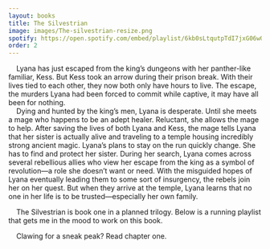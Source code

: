 ```yaml
---
layout: books
title: The Silvestrian
image: images/The-silvestrian-resize.png
spotify: https://open.spotify.com/embed/playlist/6kb0sLtqutpTdI7jxG06wQ
order: 2
---
```


&nbsp;&nbsp;&nbsp;&nbsp;Lyana has just escaped from the king’s dungeons with her panther-like familiar, Kess. But Kess took an arrow during their prison break. With their lives tied to each other, they now both only have hours to live. The escape, the murders Lyana had been forced to commit while captive, it may have all been for nothing.<br/> 
&nbsp;&nbsp;&nbsp;&nbsp;Dying and hunted by the king’s men, Lyana is desperate. Until she meets a mage who happens to be an adept healer. Reluctant, she allows the mage to help. After saving the lives of both Lyana and Kess, the mage tells Lyana that her sister is actually alive and traveling to a temple housing incredibly strong ancient magic. Lyana’s plans to stay on the run quickly change. She has to find and protect her sister. During her search, Lyana comes across several rebellious allies who view her escape from the king as a symbol of revolution—a role she doesn’t want or need. With the misguided hopes of Lyana eventually leading them to some sort of insurgency, the rebels join her on her quest. But when they arrive at the temple, Lyana learns that no one in her life is to be trusted—especially her own family.

&nbsp;&nbsp;&nbsp;&nbsp;The Silvestrian is book one in a planned trilogy. Below is a running playlist that gets me in the mood to work on this book.<br/>

&nbsp;&nbsp;&nbsp;&nbsp;Clawing for a sneak peak? Read chapter one.
